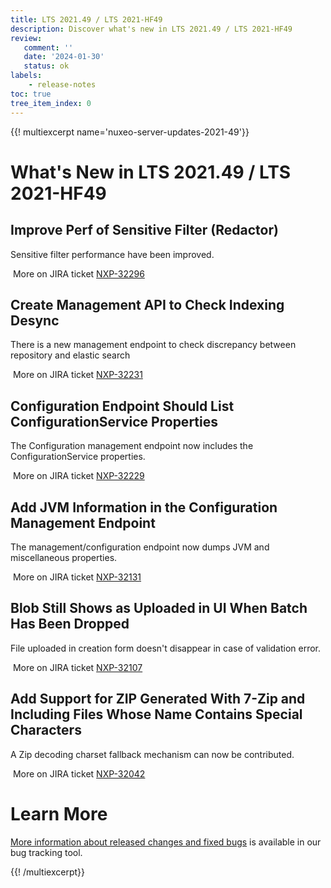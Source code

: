 ```yaml
---
title: LTS 2021.49 / LTS 2021-HF49
description: Discover what's new in LTS 2021.49 / LTS 2021-HF49
review:
   comment: ''
   date: '2024-01-30'
   status: ok
labels:
    - release-notes
toc: true
tree_item_index: 0
---
```


{{! multiexcerpt name='nuxeo-server-updates-2021-49'}}
# What's New in LTS 2021.49 / LTS 2021-HF49

## Improve Perf of Sensitive Filter (Redactor)


Sensitive filter performance have been improved.

<i class="fa fa-long-arrow-right" aria-hidden="true"></i>&nbsp;More on JIRA ticket [NXP-32296](https://jira.nuxeo.com/browse/NXP-32296)

## Create Management API to Check Indexing Desync


There is a new management endpoint to check discrepancy between repository and elastic search

<i class="fa fa-long-arrow-right" aria-hidden="true"></i>&nbsp;More on JIRA ticket [NXP-32231](https://jira.nuxeo.com/browse/NXP-32231)

## Configuration Endpoint Should List ConfigurationService Properties


The Configuration management endpoint now includes the ConfigurationService properties.

<i class="fa fa-long-arrow-right" aria-hidden="true"></i>&nbsp;More on JIRA ticket [NXP-32229](https://jira.nuxeo.com/browse/NXP-32229)

## Add JVM Information in the Configuration Management Endpoint


The management/configuration endpoint now dumps JVM and miscellaneous properties.

<i class="fa fa-long-arrow-right" aria-hidden="true"></i>&nbsp;More on JIRA ticket [NXP-32131](https://jira.nuxeo.com/browse/NXP-32131)

## Blob Still Shows as Uploaded in UI When Batch Has Been Dropped


File uploaded in creation form doesn't disappear in case of validation error.

<i class="fa fa-long-arrow-right" aria-hidden="true"></i>&nbsp;More on JIRA ticket [NXP-32107](https://jira.nuxeo.com/browse/NXP-32107)

## Add Support for ZIP Generated With 7-Zip and Including Files Whose Name Contains Special Characters


A Zip decoding charset fallback mechanism can now be contributed.

<i class="fa fa-long-arrow-right" aria-hidden="true"></i>&nbsp;More on JIRA ticket [NXP-32042](https://jira.nuxeo.com/browse/NXP-32042)


# Learn More

[More information about released changes and fixed bugs](https://jira.nuxeo.com/secure/ReleaseNote.jspa?projectId=10011&version=22672) is available in our bug tracking tool.

{{! /multiexcerpt}}
